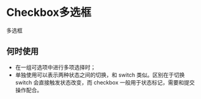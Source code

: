 # Checkbox多选框
多选框
## 何时使用
- 在一组可选项中进行多项选择时；
- 单独使用可以表示两种状态之间的切换，和 switch 类似。区别在于切换 switch 会直接触发状态改变，而 checkbox 一般用于状态标记，需要和提交操作配合。